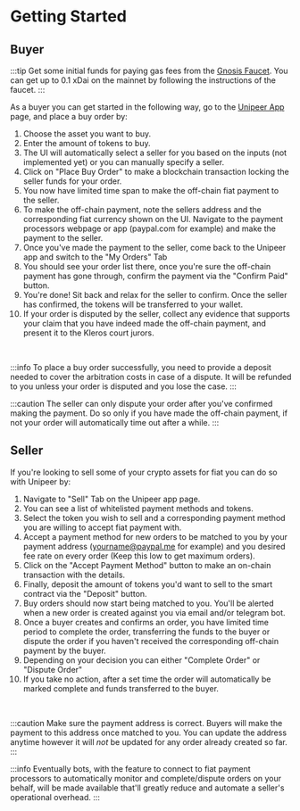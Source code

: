 # Getting Started

## Buyer

:::tip
Get some initial funds for paying gas fees from the [Gnosis Faucet][1].
You can get up to 0.1 xDai on the mainnet by following the instructions of
the faucet.
:::

As a buyer you can get started in the following way, go
to the [Unipeer App][2] page, and place a buy order by: 

1. Choose the asset you want to buy.
1. Enter the amount of tokens to buy.
1. The UI will automatically select a seller for you based on the inputs
    (not implemented yet) or you can manually specify a seller.
1. Click on "Place Buy Order" to make a blockchain transaction locking the
    seller funds for your order. 
1. You now have limited time span to make the off-chain fiat payment to
    the seller.
1. To make the off-chain payment, note the sellers address and
    the corresponding fiat currency shown on the UI. Navigate to the 
    payment processors webpage or app (paypal.com for example) and make the
    payment to the seller.
1. Once you've made the payment to the seller, come back to the Unipeer
    app and switch to the "My Orders" Tab
1. You should see your order list there, once you're sure the off-chain
    payment has gone through, confirm the payment via the "Confirm Paid"
    button.
1. You're done! Sit back and relax for the seller to confirm. Once the
    seller has confirmed, the tokens will be transferred to your
    wallet.
1. If your order is disputed by the seller, collect any evidence that supports
   your claim that you have indeed made the off-chain payment, and present it
   to the Kleros court jurors.

<br/>

:::info
To place a buy order successfully, you need to provide a deposit needed to
cover the arbitration costs in case of a dispute. It will be refunded to you
unless your order is disputed and you lose the case.
:::

:::caution
The seller can only dispute your order after you've confirmed making the
payment. Do so only if you have made the off-chain payment, if not your order
will automatically time out after a while.
:::

## Seller

If you're looking to sell some of your crypto assets for fiat you can do so with
Unipeer by:

1. Navigate to "Sell" Tab on the Unipeer app page.
2. You can see a list of whitelisted payment methods and tokens.
3. Select the token you wish to sell and a corresponding payment method you
   are willing to accept fiat payment with.
4. Accept a payment method for new orders to be matched to you by your payment
   address (yourname@paypal.me for example) and you desired fee rate on every
   order (Keep this low to get maximum orders). 
5. Click on the "Accept Payment Method" button to make an on-chain transaction
   with the details.
6. Finally, deposit the amount of tokens you'd want to sell to the
   smart contract via the "Deposit" button.
7. Buy orders should now start being matched to you. You'll be alerted when a
   new order is created against you via email and/or telegram bot.
8. Once a buyer creates and confirms an order, you have limited time period to
   complete the order, transferring the funds to the buyer or dispute the
   order if you haven't received the corresponding off-chain payment by the
   buyer.
1. Depending on your decision you can either "Complete Order" or "Dispute
   Order"
9. If you take no action, after a set time the order will automatically be
   marked complete and funds transferred to the buyer.

<br/>

:::caution
Make sure the payment address is correct. Buyers will make the payment to this
address once matched to you. You can update the address anytime however it
will *not* be updated for any order already created so far.
:::

:::info
Eventually bots, with the feature to connect to fiat payment processors to
automatically monitor and complete/dispute orders on your behalf, will be made
available that'll greatly reduce and automate a seller's operational overhead.
:::

[1]: https://gnosisfaucet.com/
[2]: https://app.unipeer.exchange
